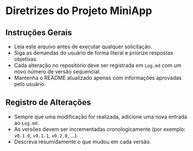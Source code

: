 # Diretrizes do Projeto MiniApp

## Instruções Gerais
- Leia este arquivo antes de executar qualquer solicitação.
- Siga as demandas do usuário de forma literal e priorize respostas objetivas.
- Cada alteração no repositório deve ser registrada em `Log.md` com um novo número de versão sequencial.
- Mantenha o README atualizado apenas com informações aprovadas pelo usuário.

## Registro de Alterações
- Sempre que uma modificação for realizada, adicione uma nova entrada ao `Log.md`.
- As versões devem ser incrementadas cronologicamente (por exemplo: `v0.1.0`, `v0.1.1`, `v0.2.0`, ...).
- Descreva resumidamente o que mudou em cada versão.
